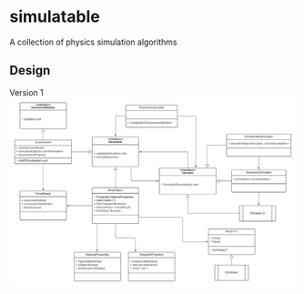 # simulatable
A collection of physics simulation algorithms

## Design
Version 1
![alt text](simulatable_uml.png)
